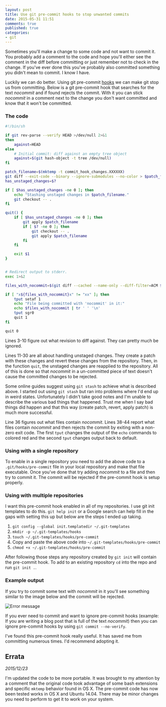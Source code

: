 ```yaml
---
layout: post
title: Use git pre-commit hooks to stop unwanted commits
date: 2015-05-31 11:51
comments: true
published: true
categories:
- git
---
```


Sometimes you'll make a change to some code and not want to commit it.
You probably add a comment to the code and hope you'll either see the
comment in the diff before committing or just remember not to check in
the change. If you've ever done this you've probably also committed
something you didn't mean to commit. I know I have.

Luckily we can do better. Using git pre-commit
[hooks](https://git-scm.com/docs/githooks) we can make git stop us
from committing. Below is a git pre-commit hook that searches for the
text _nocommit_ and if found rejects the commit. With it you can
stick _nocommit_ in a comment next to the change you don't want
committed and know that it won't be committed.

### The code

```bash
#!/bin/sh

if git rev-parse --verify HEAD >/dev/null 2>&1
then
    against=HEAD
else
    # Initial commit: diff against an empty tree object
    against=$(git hash-object -t tree /dev/null)
fi

patch_filename=$(mktemp -t commit_hook_changes.XXXXXX)
git diff --exit-code --binary --ignore-submodules --no-color > $patch_filename
has_unstaged_changes=$?

if [ $has_unstaged_changes -ne 0 ]; then
    echo "Stashing unstaged changes in $patch_filename."
    git checkout -- .
fi

quit() {
    if [ $has_unstaged_changes -ne 0 ]; then
        git apply $patch_filename
        if [ $? -ne 0 ]; then
            git checkout -- .
            git apply $patch_filename
        fi
    fi

    exit $1
}


# Redirect output to stderr.
exec 1>&2

files_with_nocommit=$(git diff --cached --name-only --diff-filter=ACM $against | xargs grep -i "nocommit" -l | tr '\n' ' ')

if [ "x${files_with_nocommit}x" != "xx" ]; then
    tput setaf 1
    echo "File being committed with 'nocommit' in it:"
    echo $files_with_nocommit | tr ' ' '\n'
    tput sgr0
    quit 1
fi

quit 0
```

Lines 3-10 figure out what revision to diff against. They can pretty
much be ignored.

Lines 11-30 are all about handling unstaged changes. They create a
patch with these changes and revert these changes from the repository.
Then, in the function `quit`, the unstaged changes are reapplied to
the repository. All of this is done so that _nocommit_ in a
un-committed piece of text doesn't cause the committed changes to be
rejected.

Some online guides suggest using `git stash` to achieve what is
described above. I started out using `git stash` but ran into problems
where I'd end up in weird states. Unfortunately I didn't take good
notes and I'm unable to describe the various bad things that happened.
Trust me when I say bad things did happen and that this way (create
patch, revert, apply patch) is much more successful.

Line 36 figures out what files contain _nocommit_. Lines 38-44 report
what files contain _nocommit_ and then rejects the commit by exiting
with a non-zero exit code. The first `tput` changes the output of the
`echo` commands to colored red and the second `tput` changes output
back to default.

### Using with a single repository

To enable in a single repository you need to add the above code to a
`.git/hooks/pre-commit` file in your local repository and make that
file executable. Once you've done that try adding _nocommit_ to a file
and then try to commit it. The commit will be rejected if the
pre-commit hook is setup properly.

### Using with multiple repositories

I want this pre-commit hook enabled in all of my repositories. I use
git init templates to do this. `git help init` or a
Google search can help fill in the gaps with setting this up but below
are the steps I ended up taking.

1. `git config --global init.templatedir ~/.git-templates`
1. `mkdir -p ~/.git-templates/hooks`
1. `touch ~/.git-templates/hooks/pre-commit`
1. Copy and paste the above code into
   `~/.git-templates/hooks/pre-commit`
1. `chmod +x ~/.git-templates/hooks/pre-commit`

After following those steps any repository created by `git init` will
contain the pre-commit hook. To add to an existing repository `cd` into
the repo and run  `git init .`.

### Example output

If you try to commit some text with _nocommit_ in it you'll see
something similar to the image below and the commit will be rejected.

![Error message](/images/pre-commit-example.png)

If you ever need to commit and want to ignore pre-commit hooks
(example: If you are writing a blog post that is full of the text
_nocommit_) then you can ignore pre-commit hooks by using `git commit
--no-verify`.

I've found this pre-commit hook really useful. It has saved me from
committing numerous times. I'd recommend adopting it.


## Errata

*2015/12/23*

I'm updated the code to be more portable. It was brought to my
attention by a comment that the original code took advantage of some
bash extensions and specific `mktemp` behavior found in OS X. The
pre-commit code has now been tested works in OS X and Ubuntu 14.04.
There may be minor changes you need to perform to get it to work on
your system.
